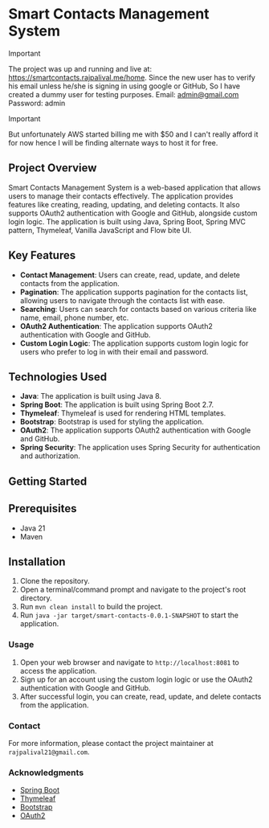 # Smart Contacts Management System
> [!IMPORTANT]  
> The project was up and running and live at: https://smartcontacts.rajpalival.me/home.
> Since the new user has to verify his email unless he/she is signing in using google or GitHub,
> So I have created a dummy user for testing purposes.
> Email: admin@gmail.com
> Password: admin

> [!IMPORTANT]  
> But unfortunately AWS started billing me with $50 and I can't really afford it for now hence
> I will be finding alternate ways to host it for free.
## Project Overview

Smart Contacts Management System is a web-based application that allows users to manage their contacts effectively. The application provides features like creating, reading, updating, and deleting contacts. It also supports OAuth2 authentication with Google and GitHub, alongside custom login logic. The application is built using Java, Spring Boot, Spring MVC pattern, Thymeleaf, Vanilla JavaScript and Flow bite UI.

## Key Features

* **Contact Management**: Users can create, read, update, and delete contacts from the application.
* **Pagination**: The application supports pagination for the contacts list, allowing users to navigate through the contacts list with ease.
* **Searching**: Users can search for contacts based on various criteria like name, email, phone number, etc.
* **OAuth2 Authentication**: The application supports OAuth2 authentication with Google and GitHub.
* **Custom Login Logic**: The application supports custom login logic for users who prefer to log in with their email and password.

## Technologies Used

* **Java**: The application is built using Java 8.
* **Spring Boot**: The application is built using Spring Boot 2.7.
* **Thymeleaf**: Thymeleaf is used for rendering HTML templates.
* **Bootstrap**: Bootstrap is used for styling the application.
* **OAuth2**: The application supports OAuth2 authentication with Google and GitHub.
* **Spring Security**: The application uses Spring Security for authentication and authorization.

## Getting Started

## Prerequisites

* Java 21
* Maven

## Installation

1. Clone the repository.
2. Open a terminal/command prompt and navigate to the project's root directory.
3. Run `mvn clean install` to build the project.
4. Run `java -jar target/smart-contacts-0.0.1-SNAPSHOT` to start the application.

### Usage

1. Open your web browser and navigate to `http://localhost:8081` to access the application.
2. Sign up for an account using the custom login logic or use the OAuth2 authentication with Google and GitHub.
3. After successful login, you can create, read, update, and delete contacts from the application.

### Contact

For more information, please contact the project maintainer at `rajpalival21@gmail.com`.

### Acknowledgments

* [Spring Boot](https://spring.io/projects/spring-boot)
* [Thymeleaf](https://www.thymeleaf.org/)
* [Bootstrap](https://getbootstrap.com/)
* [OAuth2](https://oauth.net/2/)

